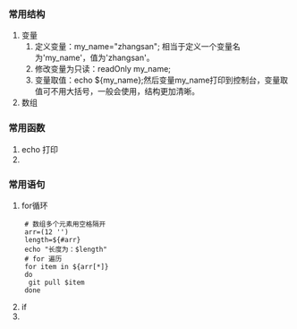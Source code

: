 ### 常用结构
1. 变量
   1. 定义变量：my_name="zhangsan"; 相当于定义一个变量名为'my_name'，值为'zhangsan'。
   2. 修改变量为只读：readOnly my_name;
   3. 变量取值：echo ${my_name};然后变量my_name打印到控制台，变量取值可不用大括号，一般会使用，结构更加清晰。
2. 数组

### 常用函数
1. echo 打印
2. 
### 常用语句
1. for循环
```shell
    # 数组多个元素用空格隔开
    arr=(12 '')
    length=${#arr}
    echo "长度为：$length"
    # for 遍历
    for item in ${arr[*]}
    do
     git pull $item
    done
```
2. if
3. 